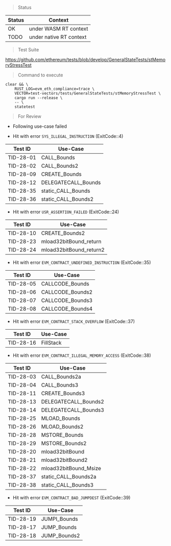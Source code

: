 > Status

| Status | Context |
| --- | --- |
| OK | under WASM RT context |
| TODO | under native RT context |

> Test Suite

https://github.com/ethereum/tests/blob/develop/GeneralStateTests/stMemoryStressTest

> Command to execute

```
clear && \
	RUST_LOG=evm_eth_compliance=trace \
	VECTOR=test-vectors/tests/GeneralStateTests/stMemoryStressTest \
	cargo run --release \
	-- \
	statetest
```

> For Review

* Following use-case failed

- Hit with error `SYS_ILLEGAL_INSTRUCTION` (ExitCode::4)

| Test ID | Use-Case |
| --- | --- |
| TID-28-01 | CALL_Bounds |
| TID-28-02 | CALL_Bounds2 |
| TID-28-09 | CREATE_Bounds |
| TID-28-12 | DELEGATECALL_Bounds |
| TID-28-35 | static_CALL_Bounds |
| TID-28-36 | static_CALL_Bounds2 |

- Hit with error `USR_ASSERTION_FAILED` (ExitCode::24)

| Test ID | Use-Case |
| --- | --- |
| TID-28-10 | CREATE_Bounds2 |
| TID-28-23 | mload32bitBound_return |
| TID-28-24 | mload32bitBound_return2 |

- Hit with error `EVM_CONTRACT_UNDEFINED_INSTRUCTION` (ExitCode::35)

| Test ID | Use-Case |
| --- | --- |
| TID-28-05 | CALLCODE_Bounds |
| TID-28-06 | CALLCODE_Bounds2 |
| TID-28-07 | CALLCODE_Bounds3 |
| TID-28-08 | CALLCODE_Bounds4 |

- Hit with error `EVM_CONTRACT_STACK_OVERFLOW` (ExitCode::37)

| Test ID | Use-Case |
| --- | --- |
| TID-28-16 | FillStack |

- Hit with error `EVM_CONTRACT_ILLEGAL_MEMORY_ACCESS` (ExitCode::38)

| Test ID | Use-Case |
| --- | --- |
| TID-28-03 | CALL_Bounds2a |
| TID-28-04 | CALL_Bounds3 |
| TID-28-11 | CREATE_Bounds3 |
| TID-28-13 | DELEGATECALL_Bounds2 |
| TID-28-14 | DELEGATECALL_Bounds3 |
| TID-28-25 | MLOAD_Bounds |
| TID-28-26 | MLOAD_Bounds2 |
| TID-28-28 | MSTORE_Bounds |
| TID-28-29 | MSTORE_Bounds2 |
| TID-28-20 | mload32bitBound |
| TID-28-21 | mload32bitBound2 |
| TID-28-22 | mload32bitBound_Msize |
| TID-28-37 | static_CALL_Bounds2a |
| TID-28-38 | static_CALL_Bounds3 |

- Hit with error `EVM_CONTRACT_BAD_JUMPDEST` (ExitCode::39)

| Test ID | Use-Case |
| --- | --- |
| TID-28-19 | JUMPI_Bounds |
| TID-28-17 | JUMP_Bounds |
| TID-28-18 | JUMP_Bounds2 |
